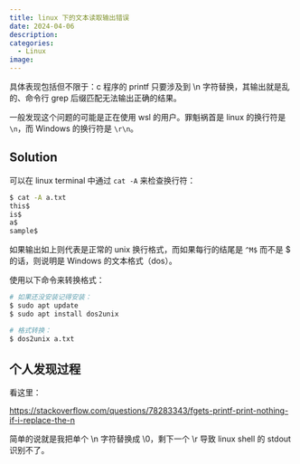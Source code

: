 ```yaml
---
title: linux 下的文本读取输出错误
date: 2024-04-06
description: 
categories: 
  - Linux
image: 
---
```


具体表现包括但不限于：c 程序的 printf 只要涉及到 \n 字符替换，其输出就是乱的、命令行 grep 后缀匹配无法输出正确的结果。

一般发现这个问题的可能是正在使用 wsl 的用户。罪魁祸首是 linux 的换行符是 `\n`，而 Windows 的换行符是 `\r\n`。

## Solution

可以在 linux terminal 中通过 `cat -A` 来检查换行符：

```sh
$ cat -A a.txt
this$
is$
a$
sample$
```

如果输出如上则代表是正常的 unix 换行格式，而如果每行的结尾是 `^M$` 而不是 $ 的话，则说明是 Windows 的文本格式（dos）。

使用以下命令来转换格式：

```sh
# 如果还没安装记得安装：
$ sudo apt update
$ sudo apt install dos2unix
```

```sh
# 格式转换：
$ dos2unix a.txt
```

## 个人发现过程

看这里：

https://stackoverflow.com/questions/78283343/fgets-printf-print-nothing-if-i-replace-the-n


简单的说就是我把单个 \n 字符替换成 \0，剩下一个 \r 导致 linux shell 的 stdout 识别不了。